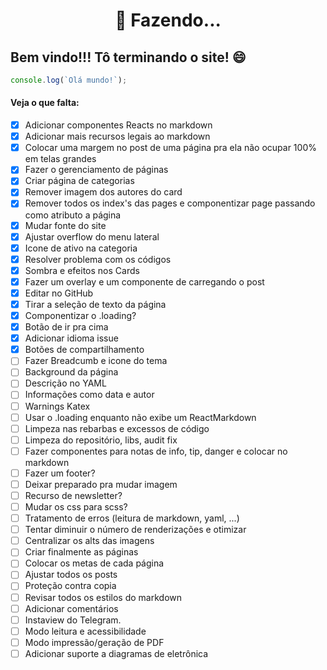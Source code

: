 <!--
title: "Início"
link: "/"
author: taffarel55
date: 22-10-2012
-->

<center>

# 🚧 Fazendo...

</center>

## Bem vindo!!! Tô terminando o site! 😄

```js
console.log(`Olá mundo!`);
```

#### Veja o que falta:

- [x] Adicionar componentes Reacts no markdown
- [x] Adicionar mais recursos legais ao markdown
- [x] Colocar uma margem no post de uma página pra ela não ocupar 100% em telas grandes
- [x] Fazer o gerenciamento de páginas
- [x] Criar página de categorias
- [x] Remover imagem dos autores do card
- [x] Remover todos os index's das pages e componentizar page passando como atributo a página
- [x] Mudar fonte do site
- [x] Ajustar overflow do menu lateral
- [x] Icone de ativo na categoria
- [x] Resolver problema com os códigos
- [x] Sombra e efeitos nos Cards
- [x] Fazer um overlay e um componente de carregando o post
- [x] Editar no GitHub
- [x] Tirar a seleção de texto da página
- [x] Componentizar o .loading?
- [x] Botão de ir pra cima
- [x] Adicionar idioma issue
- [x] Botões de compartilhamento
- [ ] Fazer Breadcumb e icone do tema
- [ ] Background da página
- [ ] Descrição no YAML
- [ ] Informações como data e autor
- [ ] Warnings Katex
- [ ] Usar o .loading enquanto não exibe um ReactMarkdown
- [ ] Limpeza nas rebarbas e excessos de código
- [ ] Limpeza do repositório, libs, audit fix
- [ ] Fazer componentes para notas de info, tip, danger e colocar no markdown
- [ ] Fazer um footer?
- [ ] Deixar preparado pra mudar imagem
- [ ] Recurso de newsletter?
- [ ] Mudar os css para scss?
- [ ] Tratamento de erros (leitura de markdown, yaml, ...)
- [ ] Tentar diminuir o número de renderizações e otimizar
- [ ] Centralizar os alts das imagens
- [ ] Criar finalmente as páginas
- [ ] Colocar os metas de cada página
- [ ] Ajustar todos os posts
- [ ] Proteção contra copia
- [ ] Revisar todos os estilos do markdown
- [ ] Adicionar comentários
- [ ] Instaview do Telegram.
- [ ] Modo leitura e acessibilidade
- [ ] Modo impressão/geração de PDF
- [ ] Adicionar suporte a diagramas de eletrônica
